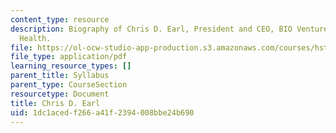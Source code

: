 ```yaml
---
content_type: resource
description: Biography of Chris D. Earl, President and CEO, BIO Ventures for Global
  Health.
file: https://ol-ocw-studio-app-production.s3.amazonaws.com/courses/hst-939-designing-and-sustaining-technology-innovation-for-global-health-practice-spring-2008/1dc1acedf266a41f2394008bbe24b690_chris_bio.pdf
file_type: application/pdf
learning_resource_types: []
parent_title: Syllabus
parent_type: CourseSection
resourcetype: Document
title: Chris D. Earl
uid: 1dc1aced-f266-a41f-2394-008bbe24b690
---
```

